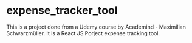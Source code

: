 # expense_tracker_tool
This is a project done from a Udemy course by Academind - Maximilian Schwarzmüller. It is a React JS Porject expense tracking tool. 
